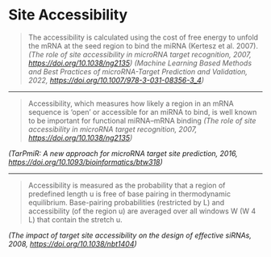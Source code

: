 # Site Accessibility

>The accessibility is calculated using the cost of free energy to unfold the mRNA at the seed region to bind the miRNA (Kertesz et al. 2007).
>*(The role of site accessibility in microRNA target recognition, 2007, https://doi.org/10.1038/ng2135)*
*(Machine Learning Based Methods and Best Practices of microRNA-Target Prediction and Validation, 2022, https://doi.org/10.1007/978-3-031-08356-3_4)*

---

>Accessibility, which measures how likely a region in an mRNA sequence is ‘open’ or accessible for an miRNA to bind, is well known to be important for functional miRNA–mRNA binding
>*(The role of site accessibility in microRNA target recognition, 2007, https://doi.org/10.1038/ng2135)*

*(TarPmiR: A new approach for microRNA target site prediction, 2016, https://doi.org/10.1093/bioinformatics/btw318)*

---

>Accessibility is measured as the probability that a region of predefined length u is free of base pairing in thermodynamic equilibrium.
>Base-pairing probabilities (restricted by L) and accessibility (of the region u) are averaged over all windows W (W 4 L) that contain the stretch u.

*(The impact of target site accessibility on the design of effective siRNAs, 2008, https://doi.org/10.1038/nbt1404)*